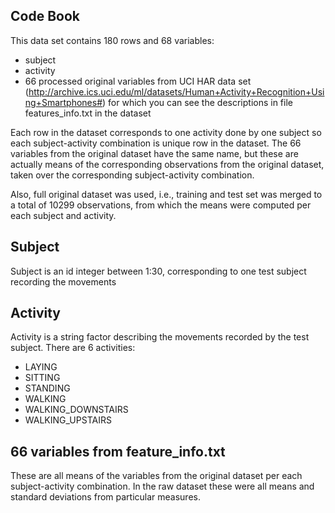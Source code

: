Code Book
---------

This data set contains 180 rows and 68 variables:

- subject
- activity
- 66 processed original variables from UCI HAR data set (http://archive.ics.uci.edu/ml/datasets/Human+Activity+Recognition+Using+Smartphones#) for which you can see the descriptions in file features_info.txt in the dataset

Each row in the dataset corresponds to one activity done by one subject so each subject-activity combination is unique row in the dataset. The 66 variables from the original dataset have the same name, but these are actually means of the corresponding observations from the original dataset, taken over the corresponding subject-activity combination.

Also, full original dataset was used, i.e., training and test set was merged to a total of 10299 observations, from which the means were computed per each subject and activity.



## Subject
Subject is an id integer between 1:30, corresponding to one test subject recording the movements

## Activity
Activity is a string factor describing the movements recorded by the test subject. There are 6 activities:

- LAYING
- SITTING
- STANDING
- WALKING
- WALKING_DOWNSTAIRS
- WALKING_UPSTAIRS

## 66 variables from feature_info.txt
These are all means of the variables from the original dataset per each subject-activity combination. In the raw dataset these were all means and standard deviations from particular measures.

